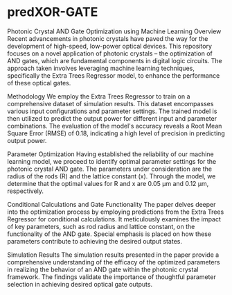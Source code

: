 # predXOR-GATE
Photonic Crystal AND Gate Optimization using Machine Learning
Overview
Recent advancements in photonic crystals have paved the way for the development of high-speed, low-power optical devices. This repository focuses on a novel application of photonic crystals – the optimization of AND gates, which are fundamental components in digital logic circuits. The approach taken involves leveraging machine learning techniques, specifically the Extra Trees Regressor model, to enhance the performance of these optical gates.

Methodology
We employ the Extra Trees Regressor to train on a comprehensive dataset of simulation results. This dataset encompasses various input configurations and parameter settings. The trained model is then utilized to predict the output power for different input and parameter combinations. The evaluation of the model's accuracy reveals a Root Mean Square Error (RMSE) of 0.18, indicating a high level of precision in predicting output power.

Parameter Optimization
Having established the reliability of our machine learning model, we proceed to identify optimal parameter settings for the photonic crystal AND gate. The parameters under consideration are the radius of the rods (R) and the lattice constant (x). Through the model, we determine that the optimal values for R and x are 0.05 μm and 0.12 μm, respectively.

Conditional Calculations and Gate Functionality
The paper delves deeper into the optimization process by employing predictions from the Extra Trees Regressor for conditional calculations. It meticulously examines the impact of key parameters, such as rod radius and lattice constant, on the functionality of the AND gate. Special emphasis is placed on how these parameters contribute to achieving the desired output states.

Simulation Results
The simulation results presented in the paper provide a comprehensive understanding of the efficacy of the optimized parameters in realizing the behavior of an AND gate within the photonic crystal framework. The findings validate the importance of thoughtful parameter selection in achieving desired optical gate outputs.
